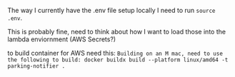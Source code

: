 The way I currently have the .env file setup locally I need
to run `source .env`.

This is probably fine, need to think about how I want to load
those into the lambda enviornment (AWS Secrets?)

to build container for AWS need this: `Building on an M mac, need to use the following to build: docker buildx build --platform linux/amd64 -t parking-notifier .`
